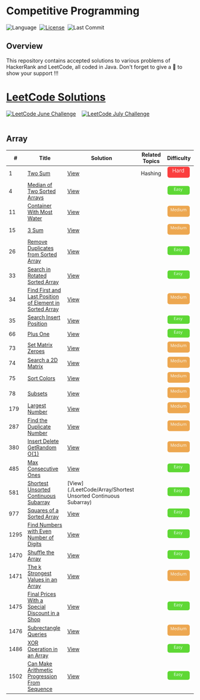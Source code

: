 # Competitive Programming

![Language](https://img.shields.io/badge/Language-Java-important)&nbsp;
[![License](https://img.shields.io/badge/License-MIT-informational)](./LICENSE)&nbsp;
![Last Commit](https://img.shields.io/github/last-commit/rohitkumar-rk/Competitive-Programming)<br>
<!--![visitors](https://visitor-badge.glitch.me/badge?page_id=rohitkumar-rk.Competitive-Programming)&nbsp; -->

## Overview

This repository contains accepted solutions to various problems of HackerRank and LeetCode, all coded in Java. 
Don't forget to give  a 🌟 to show your support !!!

# [LeetCode Solutions](./LeetCode)

[![LeetCode June Challenge](https://img.shields.io/badge/LeetCode-June_Challenge-important)](./LeetCode%20June%20Challenge)&nbsp;&nbsp;&nbsp;
[![LeetCode July Challenge](https://img.shields.io/badge/LeetCode-July_Challenge-brightgreen)](./July%20LeetCode%20Challenge)<br><br>

## Array

| #             | Title| Solution |  Related Topics | Difficulty |
| ----- | ------------- | ------------- |------------- | ------------- |
| 1  | [Two Sum](https://leetcode.com/problems/two-sum/)  | [View](./LeetCode/Array/1.%20Two%20Sum/Solution.java) | Hashing |  ![Easy](./Tags/hard.svg) |
| 4 | [Median of Two Sorted Arrays](https://leetcode.com/problems/median-of-two-sorted-arrays/)  | [View](./LeetCode/Array/4.%20Median%20of%20Two%20Sorted%20Arrays/Solution.java) |  |  ![Easy](./Tags/easy.svg) |
|11| [Container With Most Water](https://leetcode.com/problems/container-with-most-water/)  | [View](./LeetCode/Array/11.%20Container%20With%20Most%20Water/Solution.java) |  |  ![Easy](./Tags/medium.svg) |
| 15 | [3 Sum](https://leetcode.com/problems/3sum/)  | [View](./LeetCode/Array/15.%203%20Sum/Solution.java) |  |  ![Easy](./Tags/medium.svg) |
| 26 | [Remove Duplicates from Sorted Array](https://leetcode.com/problems/remove-duplicates-from-sorted-array/)  | [View](./LeetCode/Array/26.%20Remove%20Duplicates%20from%20Sorted%20Array/Solution.java) |  |  ![Easy](./Tags/easy.svg) |
| 33| [Search in Rotated Sorted Array](https://leetcode.com/problems/search-in-rotated-sorted-array/)  | [View](./LeetCode/Array/33.%20Search%20in%20Rotated%20Sorted%20Array/Solution.java) |  |  ![Easy](./Tags/easy.svg) |
|34| [Find First and Last Position of Element in Sorted Array](https://leetcode.com/problems/find-first-and-last-position-of-element-in-sorted-array/)  | [View](./LeetCode/Array/34.%20Find%20First%20and%20Last%20Position%20of%20Element%20in%20Sorted%20Array/Solution.java) |  |  ![Easy](./Tags/medium.svg) |
| 35 | [Search Insert Position](https://leetcode.com/problems/search-insert-position/)  | [View](./LeetCode/Array/35.%20Search%20Insert%20Position/Solution.java) |  |  ![Easy](./Tags/easy.svg) |
| 66 | [Plus One](https://leetcode.com/problems/plus-one/)  | [View](./LeetCode/Array/66.%20Plus%20One/Solution.java) |  |  ![Easy](./Tags/easy.svg) |
| 73 | [Set Matrix Zeroes](https://leetcode.com/problems/set-matrix-zeroes/)  | [View](./LeetCode/Array/73.%20Set%20Matrix%20Zeroes/Solution.java) |  |  ![Easy](./Tags/medium.svg) |
| 74 | [Search a 2D Matrix](https://leetcode.com/problems/search-a-2d-matrix/)  | [View](./LeetCode/Array/74.%20Search%20a%202D%20Matrix/Solution.java) |  |  ![Easy](./Tags/medium.svg) |
| 75 | [Sort Colors](https://leetcode.com/problems/sort-colors/)  | [View](./LeetCode/Array/75.%20Sort%20Colors/Solution.java) |  |  ![Medium](./Tags/medium.svg) |
| 78 | [Subsets](https://leetcode.com/problems/subsets/)  | [View](./LeetCode/Array/78.%20Subsets/Solution.java) |  |  ![Medium](./Tags/medium.svg) |
| 179 | [Largest Number](https://leetcode.com/problems/largest-number/)  | [View](./LeetCode/Array/179.%20Largest%20Number/Solution.java) |  |  ![Medium](./Tags/medium.svg) |
| 287 | [Find the Duplicate Number](https://leetcode.com/problems/find-the-duplicate-number/)  | [View](./LeetCode/Array/287.%20Find%20the%20Duplicate%20Number/Solution.java) |  |  ![Medium](./Tags/medium.svg) |
| 380 | [Insert Delete GetRandom O(1)](https://leetcode.com/problems/insert-delete-getrandom-o1/)  | [View](./LeetCode/Array/) |  |  ![Medium](./Tags/medium.svg) |
| 485 | [Max Consecutive Ones](https://leetcode.com/problems/max-consecutive-ones/)  | [View](./LeetCode/Array/485.%20Max%20Consecutive%20Ones/Solution.java) |  |  ![Easy](./Tags/easy.svg) |
| 581 | [Shortest Unsorted Continuous Subarray](https://leetcode.com/problems/shortest-unsorted-continuous-subarray/)  | [View](./LeetCode/Array/Shortest Unsorted Continuous Subarray) |  |  ![Easy](./Tags/easy.svg) |
| 977 | [Squares of a Sorted Array](https://leetcode.com/problems/squares-of-a-sorted-array/)  | [View](./LeetCode/Array/977.%20Squares%20of%20a%20Sorted%20Array/Solution.java) |  |  ![Easy](./Tags/easy.svg) |
| 1295 | [Find Numbers with Even Number of Digits](https://leetcode.com/problems/find-numbers-with-even-number-of-digits/)  | [View](./LeetCode/Array/1295.%20Find%20Numbers%20with%20Even%20Number%20of%20Digits/Solution.java) |  |  ![Easy](./Tags/easy.svg) |
| 1470 | [Shuffle the Array](https://leetcode.com/problems/shuffle-the-array/)  | [View](./LeetCode/Array/1470.%20Shuffle%20the%20Array/Solution.java) |  |  ![Easy](./Tags/easy.svg) |
| 1471 | [The k Strongest Values in an Array](https://leetcode.com/problems/the-k-strongest-values-in-an-array/)  | [View](./LeetCode/Array/1471.%20The%20k%20Strongest%20Values%20in%20an%20Array/Solution.java) |  |  ![Medium](./Tags/medium.svg) |
| 1475 | [Final Prices With a Special Discount in a Shop](https://leetcode.com/problems/final-prices-with-a-special-discount-in-a-shop/)  | [View](./LeetCode/Array/1475.%20Final%20Prices%20With%20a%20Special%20Discount%20in%20a%20Shop/Solution.java) |  |  ![Easy](./Tags/easy.svg) |
| 1476 | [Subrectangle Queries](https://leetcode.com/problems/subrectangle-queries/)  | [View](./LeetCode/Array/1476.%20Subrectangle%20Queries/Solution.java) |  |  ![Medium](./Tags/medium.svg) |
| 1486 | [XOR Operation in an Array](https://leetcode.com/problems/xor-operation-in-an-array/)  | [View](./LeetCode/Array/1486.%20XOR%20Operation%20in%20an%20Array/Solution.java) |  |  ![Easy](./Tags/easy.svg) |
| 1502 | [Can Make Arithmetic Progression From Sequence](https://leetcode.com/problems/can-make-arithmetic-progression-from-sequence/)  | [View](./LeetCode/Array/1502.%20Can%20Make%20Arithmetic%20Progression%20From%20Sequence/Solution.java) |  |  ![Easy](./Tags/easy.svg) |

<!-- 
| | []()  | [View](./LeetCode/Array/) |  |  ![Easy](./Tags/easy.svg) |
| | []()  | [View](./LeetCode/Array/) |  |  ![Easy](./Tags/easy.svg) | -->

